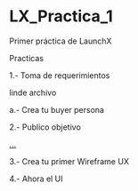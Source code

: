 # LX_Practica_1
Primer práctica de LaunchX

Practicas

<p>1.- Toma de requerimientos<p/>
  linde archivo
<p>   a.- Crea tu buyer persona</p>
<p>2.- Publico objetivo</p>
 <a target="_blank" rel="noopener noreferrer nofollow" href=h
    "htps://github.com/Angosk/LX_Practica_1/blob/main/abogabootPublicoObjetivo.png">…</a>
  </p>
<p>3.- Crea tu primer Wireframe UX<p/>
<p>4.- Ahora el UI<P/>
 
